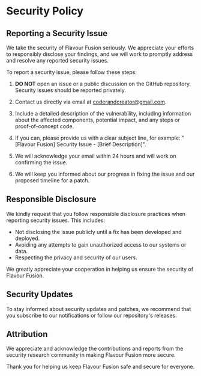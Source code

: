 # Security Policy

## Reporting a Security Issue

We take the security of Flavour Fusion seriously. We appreciate your efforts to responsibly disclose your findings, and we will work to promptly address and resolve any reported security issues.

To report a security issue, please follow these steps:

1. **DO NOT** open an issue or a public discussion on the GitHub repository. Security issues should be reported privately.

2. Contact us directly via email at [coderandcreator@gmail.com](mailto:coderandcreator@gmail.com).

3. Include a detailed description of the vulnerability, including information about the affected components, potential impact, and any steps or proof-of-concept code.

4. If you can, please provide us with a clear subject line, for example: "[Flavour Fusion] Security Issue - [Brief Description]".

5. We will acknowledge your email within 24 hours and will work on confirming the issue.

6. We will keep you informed about our progress in fixing the issue and our proposed timeline for a patch.

## Responsible Disclosure

We kindly request that you follow responsible disclosure practices when reporting security issues. This includes:

- Not disclosing the issue publicly until a fix has been developed and deployed.
- Avoiding any attempts to gain unauthorized access to our systems or data.
- Respecting the privacy and security of our users.

We greatly appreciate your cooperation in helping us ensure the security of Flavour Fusion.

## Security Updates

To stay informed about security updates and patches, we recommend that you subscribe to our notifications or follow our repository's releases.

## Attribution

We appreciate and acknowledge the contributions and reports from the security research community in making Flavour Fusion more secure.

Thank you for helping us keep Flavour Fusion safe and secure for everyone.

